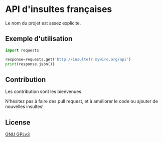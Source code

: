 
# API d'insultes françaises

Le nom du projet est assez explicite.


## Exemple d'utilisation

```python
import requests

response=requests.get('http://insultefr.mywire.org/api')
print(response.json())
```


## Contribution

Les contribution sont les bienvenues.

N'hésitez pas à faire des pull request, et à améliorer le code ou ajouter de nouvelles insultes!



## License

[GNU GPLv3](https://choosealicense.com/licenses/gpl-3.0/)

